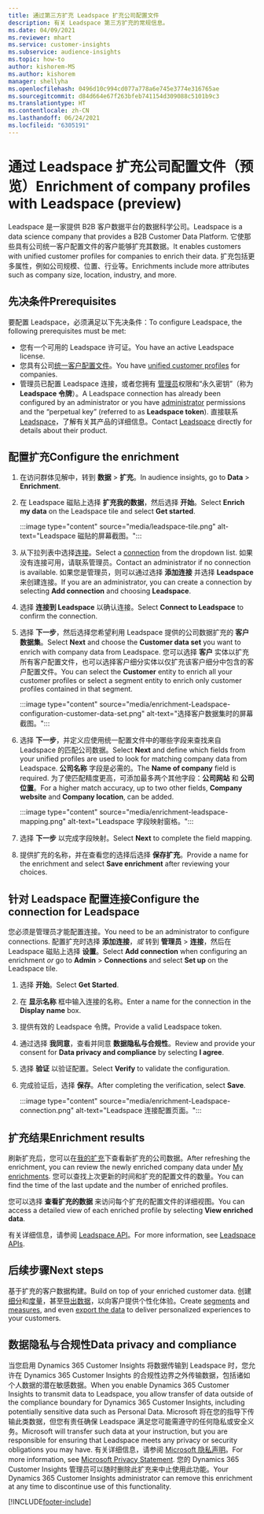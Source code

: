 ```yaml
---
title: 通过第三方扩充 Leadspace 扩充公司配置文件
description: 有关 Leadspace 第三方扩充的常规信息。
ms.date: 04/09/2021
ms.reviewer: mhart
ms.service: customer-insights
ms.subservice: audience-insights
ms.topic: how-to
author: kishorem-MS
ms.author: kishorem
manager: shellyha
ms.openlocfilehash: 0496d10c994cd077a778a6e745e3774e316765ae
ms.sourcegitcommit: d84d664e67f263bfeb741154d309088c5101b9c3
ms.translationtype: HT
ms.contentlocale: zh-CN
ms.lasthandoff: 06/24/2021
ms.locfileid: "6305191"
---
```

# <a name="enrichment-of-company-profiles-with-leadspace-preview"></a><span data-ttu-id="20a70-103">通过 Leadspace 扩充公司配置文件（预览）</span><span class="sxs-lookup"><span data-stu-id="20a70-103">Enrichment of company profiles with Leadspace (preview)</span></span>

<span data-ttu-id="20a70-104">Leadspace 是一家提供 B2B 客户数据平台的数据科学公司。</span><span class="sxs-lookup"><span data-stu-id="20a70-104">Leadspace is a data science company that provides a B2B Customer Data Platform.</span></span> <span data-ttu-id="20a70-105">它使那些具有公司统一客户配置文件的客户能够扩充其数据。</span><span class="sxs-lookup"><span data-stu-id="20a70-105">It enables customers with unified customer profiles for companies to enrich their data.</span></span> <span data-ttu-id="20a70-106">扩充包括更多属性，例如公司规模、位置、行业等。</span><span class="sxs-lookup"><span data-stu-id="20a70-106">Enrichments include more attributes such as company size, location, industry, and more.</span></span>

## <a name="prerequisites"></a><span data-ttu-id="20a70-107">先决条件</span><span class="sxs-lookup"><span data-stu-id="20a70-107">Prerequisites</span></span>

<span data-ttu-id="20a70-108">要配置 Leadspace，必须满足以下先决条件：</span><span class="sxs-lookup"><span data-stu-id="20a70-108">To configure Leadspace, the following prerequisites must be met:</span></span>

- <span data-ttu-id="20a70-109">您有一个可用的 Leadspace 许可证。</span><span class="sxs-lookup"><span data-stu-id="20a70-109">You have an active Leadspace license.</span></span>
- <span data-ttu-id="20a70-110">您具有公司[统一客户配置文件](customer-profiles.md)。</span><span class="sxs-lookup"><span data-stu-id="20a70-110">You have [unified customer profiles](customer-profiles.md) for companies.</span></span>
- <span data-ttu-id="20a70-111">管理员已配置 Leadspace 连接，或者您拥有 [管理员](permissions.md#administrator)权限和“永久密钥”（称为 **Leadspace 令牌**）。</span><span class="sxs-lookup"><span data-stu-id="20a70-111">A Leadspace connection has already been configured by an administrator or you have [administrator](permissions.md#administrator) permissions and the “perpetual key” (referred to as **Leadspace token**).</span></span> <span data-ttu-id="20a70-112">直接联系 [Leadspace](https://www.leadspace.com/products/leadspace-on-demand/)，了解有关其产品的详细信息。</span><span class="sxs-lookup"><span data-stu-id="20a70-112">Contact [Leadspace](https://www.leadspace.com/products/leadspace-on-demand/) directly for details about their product.</span></span>

## <a name="configure-the-enrichment"></a><span data-ttu-id="20a70-113">配置扩充</span><span class="sxs-lookup"><span data-stu-id="20a70-113">Configure the enrichment</span></span>

1. <span data-ttu-id="20a70-114">在访问群体见解中，转到 **数据** > **扩充**。</span><span class="sxs-lookup"><span data-stu-id="20a70-114">In audience insights, go to **Data** > **Enrichment**.</span></span>

1. <span data-ttu-id="20a70-115">在 Leadspace 磁贴上选择 **扩充我的数据**，然后选择 **开始**。</span><span class="sxs-lookup"><span data-stu-id="20a70-115">Select **Enrich my data** on the Leadspace tile and select **Get started**.</span></span>

   :::image type="content" source="media/leadspace-tile.png" alt-text="Leadspace 磁贴的屏幕截图。":::

1. <span data-ttu-id="20a70-117">从下拉列表中选择[连接](connections.md)。</span><span class="sxs-lookup"><span data-stu-id="20a70-117">Select a [connection](connections.md) from the dropdown list.</span></span> <span data-ttu-id="20a70-118">如果没有连接可用，请联系管理员。</span><span class="sxs-lookup"><span data-stu-id="20a70-118">Contact an administrator if no connection is available.</span></span> <span data-ttu-id="20a70-119">如果您是管理员，则可以通过选择 **添加连接** 并选择 **Leadspace** 来创建连接。</span><span class="sxs-lookup"><span data-stu-id="20a70-119">If you are an administrator, you can create a connection by selecting **Add connection** and choosing **Leadspace**.</span></span> 

1. <span data-ttu-id="20a70-120">选择 **连接到 Leadspace** 以确认连接。</span><span class="sxs-lookup"><span data-stu-id="20a70-120">Select **Connect to Leadspace** to confirm the connection.</span></span>

1. <span data-ttu-id="20a70-121">选择 **下一步**，然后选择您希望利用 Leadspace 提供的公司数据扩充的 **客户数据集**。</span><span class="sxs-lookup"><span data-stu-id="20a70-121">Select **Next** and choose the **Customer data set** you want to enrich with company data from Leadspace.</span></span> <span data-ttu-id="20a70-122">您可以选择 **客户** 实体以扩充所有客户配置文件，也可以选择客户细分实体以仅扩充该客户细分中包含的客户配置文件。</span><span class="sxs-lookup"><span data-stu-id="20a70-122">You can select the **Customer** entity to enrich all your customer profiles or select a segment entity to enrich only customer profiles contained in that segment.</span></span>

    :::image type="content" source="media/enrichment-Leadspace-configuration-customer-data-set.png" alt-text="选择客户数据集时的屏幕截图。":::

1. <span data-ttu-id="20a70-124">选择 **下一步**，并定义应使用统一配置文件中的哪些字段来查找来自 Leadspace 的匹配公司数据。</span><span class="sxs-lookup"><span data-stu-id="20a70-124">Select **Next** and define which fields from your unified profiles are used to look for matching company data from Leadspace.</span></span> <span data-ttu-id="20a70-125">**公司名称** 字段是必需的。</span><span class="sxs-lookup"><span data-stu-id="20a70-125">The **Name of company** field is required.</span></span> <span data-ttu-id="20a70-126">为了使匹配精度更高，可添加最多两个其他字段：**公司网站** 和 **公司位置**。</span><span class="sxs-lookup"><span data-stu-id="20a70-126">For a higher match accuracy, up to two other fields, **Company website** and **Company location**, can be added.</span></span>

   :::image type="content" source="media/enrichment-leadspace-mapping.png" alt-text="Leadspace 字段映射窗格。":::

1. <span data-ttu-id="20a70-128">选择 **下一步** 以完成字段映射。</span><span class="sxs-lookup"><span data-stu-id="20a70-128">Select **Next** to complete the field mapping.</span></span>

1. <span data-ttu-id="20a70-129">提供扩充的名称，并在查看您的选择后选择 **保存扩充**。</span><span class="sxs-lookup"><span data-stu-id="20a70-129">Provide a name for the enrichment and select **Save enrichment** after reviewing your choices.</span></span>


## <a name="configure-the-connection-for-leadspace"></a><span data-ttu-id="20a70-130">针对 Leadspace 配置连接</span><span class="sxs-lookup"><span data-stu-id="20a70-130">Configure the connection for Leadspace</span></span> 

<span data-ttu-id="20a70-131">您必须是管理员才能配置连接。</span><span class="sxs-lookup"><span data-stu-id="20a70-131">You need to be an administrator to configure connections.</span></span> <span data-ttu-id="20a70-132">配置扩充时选择 **添加连接**，*或* 转到 **管理员** > **连接**，然后在 Leadspace 磁贴上选择 **设置**。</span><span class="sxs-lookup"><span data-stu-id="20a70-132">Select **Add connection** when configuring an enrichment *or* go to **Admin** > **Connections** and select **Set up** on the Leadspace tile.</span></span>

1. <span data-ttu-id="20a70-133">选择 **开始**。</span><span class="sxs-lookup"><span data-stu-id="20a70-133">Select **Get Started**.</span></span> 

1. <span data-ttu-id="20a70-134">在 **显示名称** 框中输入连接的名称。</span><span class="sxs-lookup"><span data-stu-id="20a70-134">Enter a name for the connection in the **Display name** box.</span></span>

1. <span data-ttu-id="20a70-135">提供有效的 Leadspace 令牌。</span><span class="sxs-lookup"><span data-stu-id="20a70-135">Provide a valid Leadspace token.</span></span>

1. <span data-ttu-id="20a70-136">通过选择 **我同意**，查看并同意 **数据隐私与合规性**。</span><span class="sxs-lookup"><span data-stu-id="20a70-136">Review and provide your consent for **Data privacy and compliance** by selecting **I agree**.</span></span>

1. <span data-ttu-id="20a70-137">选择 **验证** 以验证配置。</span><span class="sxs-lookup"><span data-stu-id="20a70-137">Select **Verify** to validate the configuration.</span></span>

1. <span data-ttu-id="20a70-138">完成验证后，选择 **保存**。</span><span class="sxs-lookup"><span data-stu-id="20a70-138">After completing the verification, select **Save**.</span></span>
   
   :::image type="content" source="media/enrichment-Leadspace-connection.png" alt-text="Leadspace 连接配置页面。":::

## <a name="enrichment-results"></a><span data-ttu-id="20a70-140">扩充结果</span><span class="sxs-lookup"><span data-stu-id="20a70-140">Enrichment results</span></span>

<span data-ttu-id="20a70-141">刷新扩充后，您可以在[我的扩充](enrichment-hub.md)下查看新扩充的公司数据。</span><span class="sxs-lookup"><span data-stu-id="20a70-141">After refreshing the enrichment, you can review the newly enriched company data under [My enrichments](enrichment-hub.md).</span></span> <span data-ttu-id="20a70-142">您可以查找上次更新的时间和扩充的配置文件的数量。</span><span class="sxs-lookup"><span data-stu-id="20a70-142">You can find the time of the last update and the number of enriched profiles.</span></span>

<span data-ttu-id="20a70-143">您可以选择 **查看扩充的数据** 来访问每个扩充的配置文件的详细视图。</span><span class="sxs-lookup"><span data-stu-id="20a70-143">You can access a detailed view of each enriched profile by selecting **View enriched data**.</span></span>

<span data-ttu-id="20a70-144">有关详细信息，请参阅 [Leadspace API](https://support.leadspace.com/hc/en-us/sections/201997649-API)。</span><span class="sxs-lookup"><span data-stu-id="20a70-144">For more information, see [Leadspace APIs](https://support.leadspace.com/hc/en-us/sections/201997649-API).</span></span>

## <a name="next-steps"></a><span data-ttu-id="20a70-145">后续步骤</span><span class="sxs-lookup"><span data-stu-id="20a70-145">Next steps</span></span>

<span data-ttu-id="20a70-146">基于扩充的客户数据构建。</span><span class="sxs-lookup"><span data-stu-id="20a70-146">Build on top of your enriched customer data.</span></span> <span data-ttu-id="20a70-147">创建[细分](segments.md)和[度量](measures.md)，甚至[导出数据](export-destinations.md)，以向客户提供个性化体验。</span><span class="sxs-lookup"><span data-stu-id="20a70-147">Create [segments](segments.md) and [measures](measures.md), and even [export the data](export-destinations.md) to deliver personalized experiences to your customers.</span></span>

## <a name="data-privacy-and-compliance"></a><span data-ttu-id="20a70-148">数据隐私与合规性</span><span class="sxs-lookup"><span data-stu-id="20a70-148">Data privacy and compliance</span></span>

<span data-ttu-id="20a70-149">当您启用 Dynamics 365 Customer Insights 将数据传输到 Leadspace 时，您允许在 Dynamics 365 Customer Insights 的合规性边界之外传输数据，包括诸如个人数据的潜在敏感数据。</span><span class="sxs-lookup"><span data-stu-id="20a70-149">When you enable Dynamics 365 Customer Insights to transmit data to Leadspace, you allow transfer of data outside of the compliance boundary for Dynamics 365 Customer Insights, including potentially sensitive data such as Personal Data.</span></span> <span data-ttu-id="20a70-150">Microsoft 将在您的指导下传输此类数据，但您有责任确保 Leadspace 满足您可能需遵守的任何隐私或安全义务。</span><span class="sxs-lookup"><span data-stu-id="20a70-150">Microsoft will transfer such data at your instruction, but you are responsible for ensuring that Leadspace meets any privacy or security obligations you may have.</span></span> <span data-ttu-id="20a70-151">有关详细信息，请参阅 [Microsoft 隐私声明](https://go.microsoft.com/fwlink/?linkid=396732)。</span><span class="sxs-lookup"><span data-stu-id="20a70-151">For more information, see [Microsoft Privacy Statement](https://go.microsoft.com/fwlink/?linkid=396732).</span></span>
<span data-ttu-id="20a70-152">您的 Dynamics 365 Customer Insights 管理员可以随时删除此扩充来中止使用此功能。</span><span class="sxs-lookup"><span data-stu-id="20a70-152">Your Dynamics 365 Customer Insights administrator can remove this enrichment at any time to discontinue use of this functionality.</span></span>


[!INCLUDE[footer-include](../includes/footer-banner.md)]
